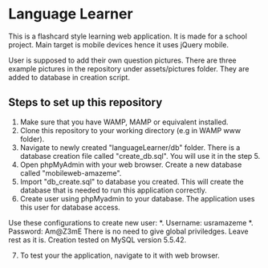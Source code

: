 # Language Learner

This is a flashcard style learning web application. It is made for a school project. Main target is mobile devices hence it uses jQuery mobile.

User is supposed to add their own question pictures. There are three example pictures in the repository under assets/pictures folder. They are added to database in creation script.

## Steps to set up this repository

1. Make sure that you have WAMP, MAMP or equivalent installed.
2. Clone this repository to your working directory (e.g in WAMP www folder).
3. Navigate to newly created "languageLearner/db" folder. There is a database creation file called "create_db.sql". You will use it in the step 5.
4. Open phpMyAdmin with your web browser. Create a new database called "mobileweb-amazeme".
5. Import "db_create.sql" to database you created. This will create the database that is needed to run this application correctly.
6. Create user using phpMyadmin to your database. The application uses this user for database access.

Use these configurations to create new user:
*. Username: usramazeme
*. Password: Am@Z3mE
There is no need to give global priviledges. Leave rest as it is. Creation tested on MySQL version 5.5.42.

7. To test your the application, navigate to it with web browser.